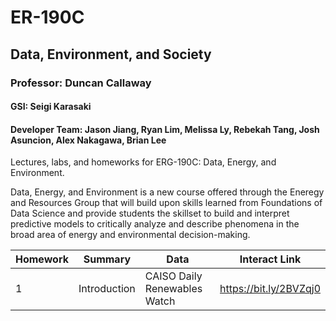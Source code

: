# ER-190C

## Data, Environment, and Society

### Professor: Duncan Callaway
#### GSI: Seigi Karasaki
#### Developer Team: Jason Jiang, Ryan Lim, Melissa Ly, Rebekah Tang, Josh Asuncion, Alex Nakagawa, Brian Lee

Lectures, labs, and homeworks for ERG-190C: Data, Energy, and Environment.

Data, Energy, and Environment is a new course offered through the Eneregy and Resources Group that will build upon skills learned from Foundations of Data Science and provide students the skillset to build and interpret predictive models to critically analyze and describe phenomena in the broad area of energy and environmental decision-making.

| Homework | Summary          | Data                                                | Interact Link         |
|----------|------------------| ----------------------------------------------------|-----------------------|
|    1     |  Introduction    | CAISO Daily Renewables Watch                        |https://bit.ly/2BVZqj0 |
